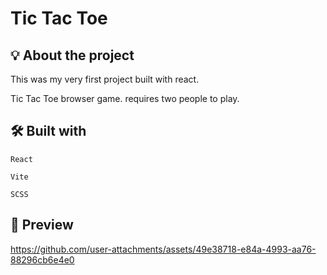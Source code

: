 # Tic Tac Toe

## 💡 About the project

This was my very first project built with react. 

Tic Tac Toe browser game. requires two people to play.

## 🛠️ Built with

```React```

```Vite```

```SCSS```

## 🎥 Preview

https://github.com/user-attachments/assets/49e38718-e84a-4993-aa76-88296cb6e4e0

